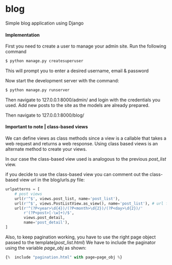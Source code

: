 # blog

Simple blog application using Django

#### Implementation

First you need to create a user to manage your admin site. Run the following command

```sh
$ python manage.py createsuperuser
```
This will prompt you to enter a desired username, email & password

Now start the development server with the command:
```sh
$ python manage.py runserver
```
Then navigate to 127.0.0.1:8000/admin/ and login with the
credentials you used. Add new posts to the site as the models are already prepared.

Then navigate to 127.0.0.1:8000/blog/

#### Important to note | class-based views
We can define views as class methods since a view is a callable that takes a web request 
and returns a web response. Using class based views is an alternate method to create your views.

In our case the class-based view used is analogous to the previous *post_list* view. 

if you decide to use the class-based view you can comment out the class-based view url in the blog/urls.py file:
```python
urlpatterns = [
    # post views
    url(r'^$', views.post_list, name='post_list'),
    url(r'^$', views.PostListView.as_view(), name='post_list'), # url for class-based view
    url(r'^(?P<year>\d{4})/(?P<month>\d{2})/(?P<day>\d{2})/'
        r'(?P<post>[-\w]+)/$',
        views.post_detail,
        name='post_detail'),
]
```
Also, to keep pagination working, you have to use the right page object passed to the template(*post_list.html*)
We have to include the paginator using the variable *page_obj* as shown:
```python
{%  include "pagination.html" with page=page_obj %}
```